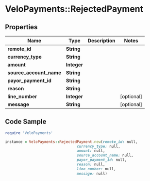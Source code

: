 # VeloPayments::RejectedPayment

## Properties

Name | Type | Description | Notes
------------ | ------------- | ------------- | -------------
**remote_id** | **String** |  | 
**currency_type** | **String** |  | 
**amount** | **Integer** |  | 
**source_account_name** | **String** |  | 
**payor_payment_id** | **String** |  | 
**reason** | **String** |  | 
**line_number** | **Integer** |  | [optional] 
**message** | **String** |  | [optional] 

## Code Sample

```ruby
require 'VeloPayments'

instance = VeloPayments::RejectedPayment.new(remote_id: null,
                                 currency_type: null,
                                 amount: null,
                                 source_account_name: null,
                                 payor_payment_id: null,
                                 reason: null,
                                 line_number: null,
                                 message: null)
```


